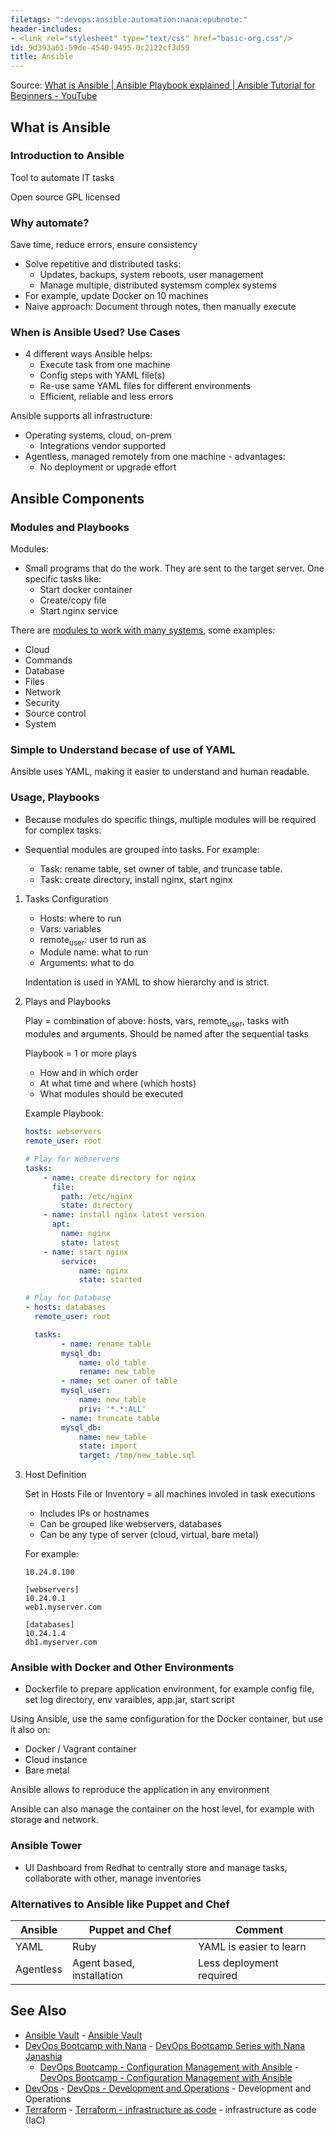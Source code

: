 ```yaml
---
filetags: ":devops:ansible:automation:nana:epubnote:"
header-includes:
- <link rel="stylesheet" type="text/css" href="basic-org.css"/>
id: 9d393a61-59de-4540-9495-0c2122cf3d59
title: Ansible
---
```


<link rel="stylesheet" type="text/css" href="basic-org.css"/>

Source: [What is Ansible \| Ansible Playbook explained \| Ansible
Tutorial for Beginners -
YouTube](https://www.youtube.com/watch?v=1id6ERvfozo)

## What is Ansible

### Introduction to Ansible

Tool to automate IT tasks

Open source GPL licensed

### Why automate?

Save time, reduce errors, ensure consistency

- Solve repetitive and distributed tasks:
  - Updates, backups, system reboots, user management
  - Manage multiple, distributed systemsm complex systems
- For example, update Docker on 10 machines
- Naive approach: Document through notes, then manually execute

### When is Ansible Used? Use Cases

- 4 different ways Ansible helps:
  - Execute task from one machine
  - Config steps with YAML file(s)
  - Re-use same YAML files for different environments
  - Efficient, reliable and less errors

Ansible supports all infrastructure:

- Operating systems, cloud, on-prem
  - Integrations vendor supported
- Agentless, managed remotely from one machine - advantages:
  - No deployment or upgrade effort

## Ansible Components

### Modules and Playbooks

Modules:

- Small programs that do the work. They are sent to the target server.
  One specific tasks like:
  - Start docker container
  - Create/copy file
  - Start nginx service

There are [modules to work with many
systems](https://docs.ansible.com/ansible/2.9/modules/modules_by_category.html),
some examples:

- Cloud
- Commands
- Database
- Files
- Network
- Security
- Source control
- System

### Simple to Understand becase of use of YAML

Ansible uses YAML, making it easier to understand and human readable.

### Usage, Playbooks

- Because modules do specific things, multiple modules will be required
  for complex tasks.

- Sequential modules are grouped into tasks. For example:

  - Task: rename table, set owner of table, and truncase table.
  - Task: create directory, install nginx, start nginx

1.  Tasks Configuration

    - Hosts: where to run
    - Vars: variables
    - remote<sub>user</sub>: user to run as
    - Module name: what to run
    - Arguments: what to do

    Indentation is used in YAML to show hierarchy and is strict.

2.  Plays and Playbooks

    Play = combination of above: hosts, vars, remote<sub>user</sub>,
    tasks with modules and arguments. Should be named after the
    sequential tasks

    Playbook = 1 or more plays

    - How and in which order
    - At what time and where (which hosts)
    - What modules should be executed

    Example Playbook:

    ``` yaml
    hosts: webservers
    remote_user: root

    # Play for Webservers
    tasks:
        - name: create directory for nginx
          file:
            path: /etc/nginx
            state: directory
        - name: install nginx latest version
          apt:
            name: nginx
            state: latest
        - name: start nginx
            service:
                name: nginx
                state: started

    # Play for Database
    - hosts: databases
      remote_user: root

      tasks:
            - name: rename table
            mysql_db:
                name: old_table
                rename: new_table
            - name: set owner of table
            mysql_user:
                name: new_table
                priv: '*.*:ALL'
            - name: truncate table
            mysql_db:
                name: new_table
                state: import
                target: /tmp/new_table.sql
    ```

3.  Host Definition

    Set in Hosts File or Inventory = all machines involed in task
    executions

    - Includes IPs or hostnames
    - Can be grouped like webservers, databases
    - Can be any type of server (cloud, virtual, bare metal)

    For example:

    ``` example
    10.24.0.100

    [webservers]
    10.24.0.1
    web1.myserver.com

    [databases]
    10.24.1.4
    db1.myserver.com
    ```

### Ansible with Docker and Other Environments

- Dockerfile to prepare application environment, for example config
  file, set log directory, env varaibles, app.jar, start script

Using Ansible, use the same configuration for the Docker container, but
use it also on:

- Docker / Vagrant container
- Cloud instance
- Bare metal

Ansible allows to reproduce the application in any environment

Ansible can also manage the container on the host level, for example
with storage and network.

### Ansible Tower

- UI Dashboard from Redhat to centrally store and manage tasks,
  collaborate with other, manage inventories

### Alternatives to Ansible like Puppet and Chef

| Ansible   | Puppet and Chef           | Comment                  |
|-----------|---------------------------|--------------------------|
| YAML      | Ruby                      | YAML is easier to learn  |
| Agentless | Agent based, installation | Less deployment required |

## See Also

- [Ansible Vault](../005-computer-tech-devops-ansible-vault) - [Ansible
  Vault](id:c61d1c56-c7e2-4ee4-b6a1-cab8ebff5f40)
- [DevOps Bootcamp with
  Nana](../005-computer-tech-devops-bootcamp-twn) - [DevOps Bootcamp
  Series with Nana Janashia](id:47b64b3b-67a0-4cc5-9e96-2369c5877b08)
  - [DevOps Bootcamp - Configuration Management with
    Ansible](../005-computer-tech-devops-bootcamp-twn-configuration-management-with-ansible) -
    [DevOps Bootcamp - Configuration Management with
    Ansible](id:9807996a-b116-4ad5-9e02-52e55c291e7a)
- [DevOps](../005-computer-tech-devops) - [DevOps - Development and
  Operations](id:1daaeec4-145b-4f3c-8579-a9d4519feae5) - Development and
  Operations
- [Terraform](../005-computer-tech-devops-terraform) - [Terraform -
  infrastructure as code](id:df7e9ded-8c8b-4ede-8d31-7ad229c1b7d1) -
  infrastructure as code (IaC)
